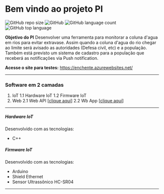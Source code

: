 
# Bem vindo ao projeto PI
![GitHub repo size](https://img.shields.io/github/repo-size/Projeto-Integrador-Univesp/FirmwareIoT)
![GitHub](https://img.shields.io/github/license/Projeto-Integrador-Univesp/FirmwareIoT)
![GitHub language count](https://img.shields.io/github/languages/count/Projeto-Integrador-Univesp/FirmwareIoT)
![GitHub top language](https://img.shields.io/github/languages/top/Projeto-Integrador-Univesp/FirmwareIoT)

**Objetivo do PI**
Desenvolver uma ferramenta para monitorar a coluna d'agua em rios para evitar extravase.
Assim quando a coluna d'agua do rio chegar ao limite será avisado as autoridades (Defesa cívil, etc) e a população.
Também está previsto um sistema de cadastro para a população que receberá as notificações via Push notification.

**Acesse o site para testes:**
https://enchente.azurewebsites.net/


--------------
### Software em 2 camadas
1. IoT 
1.1 Hardware IoT
1.2 Firmware IoT
2. Web 
2.1 Web API [[clique aqui](https://github.com/Projeto-Integrador-Univesp/PlataformaWeb "clique aqui")]
2.2 Wb App  [[clique aqui](https://github.com/Projeto-Integrador-Univesp/PlataformaWeb "clique aqui")]

------------

##### Hardware IoT
Desenvolvido com as tecnologias:
- C++

##### Firmware IoT
Desenvolvido com as tecnologias:
- Arduino
- Shield Ethernet
- Sensor Ultrassônico HC-SR04
------------



